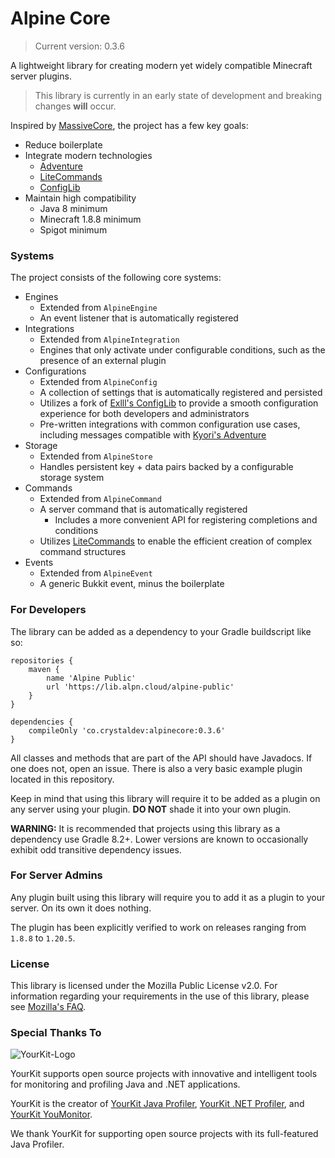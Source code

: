 # Alpine Core
> Current version: 0.3.6

A lightweight library for creating modern yet widely compatible Minecraft server plugins.

> This library is currently in an early state of development and breaking changes **will** occur.

Inspired by [MassiveCore](https://gitlab.massivecraft.team/massivecraft/MassiveCore), the project has a few key goals:
- Reduce boilerplate
- Integrate modern technologies
  - [Adventure](https://github.com/KyoriPowered/adventure) 
  - [LiteCommands](https://github.com/Rollczi/LiteCommands)
  - [ConfigLib](https://github.com/tomwmth/ConfigLib)
- Maintain high compatibility
  - Java 8 minimum
  - Minecraft 1.8.8 minimum
  - Spigot minimum

### Systems
The project consists of the following core systems:
- Engines
  - Extended from `AlpineEngine`
  - An event listener that is automatically registered
- Integrations
  - Extended from `AlpineIntegration`
  - Engines that only activate under configurable conditions, such as the presence of an external plugin
- Configurations
  - Extended from `AlpineConfig`
  - A collection of settings that is automatically registered and persisted
  - Utilizes a fork of [Exlll's ConfigLib](https://github.com/Exlll/ConfigLib) to provide a smooth configuration experience for both developers and administrators
  - Pre-written integrations with common configuration use cases, including messages compatible with [Kyori's Adventure](https://github.com/KyoriPowered/adventure)
- Storage
  - Extended from `AlpineStore`
  - Handles persistent key + data pairs backed by a configurable storage system
- Commands
  - Extended from `AlpineCommand`
  - A server command that is automatically registered
    - Includes a more convenient API for registering completions and conditions
  - Utilizes [LiteCommands](https://github.com/Rollczi/LiteCommands) to enable the efficient creation of complex command structures
- Events
  - Extended from `AlpineEvent`
  - A generic Bukkit event, minus the boilerplate

### For Developers
The library can be added as a dependency to your Gradle buildscript like so:

```
repositories {
    maven {
        name 'Alpine Public'
        url 'https://lib.alpn.cloud/alpine-public'
    }
}

dependencies {
    compileOnly 'co.crystaldev:alpinecore:0.3.6'
}
```

All classes and methods that are part of the API should have Javadocs. If one does not, open an issue. There is also a very basic example plugin located in this repository.

Keep in mind that using this library will require it to be added as a plugin on any server using your plugin. **DO NOT** shade it into your own plugin.

**WARNING:** It is recommended that projects using this library as a dependency use Gradle 8.2+. Lower versions are known to occasionally exhibit odd transitive dependency issues.

### For Server Admins
Any plugin built using this library will require you to add it as a plugin to your server. On its own it does nothing.

The plugin has been explicitly verified to work on releases ranging from `1.8.8` to `1.20.5`.

### License
This library is licensed under the Mozilla Public License v2.0. For information regarding your requirements in the use of this library, please see [Mozilla's FAQ](https://www.mozilla.org/en-US/MPL/2.0/FAQ/).

### Special Thanks To
![YourKit-Logo](https://www.yourkit.com/images/yklogo.png)

YourKit supports open source projects with innovative and intelligent tools for monitoring and profiling Java and .NET applications.

YourKit is the creator of <a href="https://www.yourkit.com/java/profiler/">YourKit Java Profiler</a>, <a href="https://www.yourkit.com/dotnet-profiler/">YourKit .NET Profiler</a>, and <a href="https://www.yourkit.com/youmonitor/">YourKit YouMonitor</a>.

We thank YourKit for supporting open source projects with its full-featured Java Profiler.